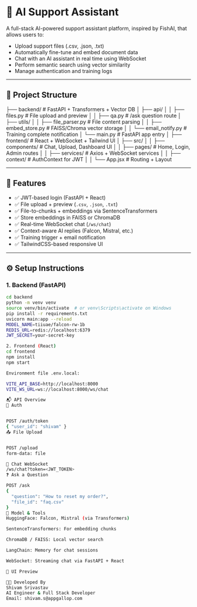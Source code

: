 # 🤖 AI Support Assistant

A full-stack AI-powered support assistant platform, inspired by FishAI, that allows users to:

- Upload support files (.csv, .json, .txt)
- Automatically fine-tune and embed document data
- Chat with an AI assistant in real time using WebSocket
- Perform semantic search using vector similarity
- Manage authentication and training logs

---

## 📁 Project Structure
├── backend/ # FastAPI + Transformers + Vector DB
│ ├── api/
│ │ ├── files.py # File upload and preview
│ │ ├── qa.py # /ask question route
│ ├── utils/
│ │ ├── file_parser.py # File content parsing
│ │ ├── embed_store.py # FAISS/Chroma vector storage
│ │ └── email_notify.py # Training complete notification
│ └── main.py # FastAPI app entry
│
├── frontend/ # React + WebSocket + Tailwind UI
│ ├── src/
│ │ ├── components/ # Chat, Upload, Dashboard UI
│ │ ├── pages/ # Home, Login, Admin routes
│ │ ├── services/ # Axios + WebSocket services
│ │ ├── context/ # AuthContext for JWT
│ │ └── App.jsx # Routing + Layout


---

## 🚀 Features

- ✅ JWT-based login (FastAPI + React)
- ✅ File upload + preview (`.csv`, `.json`, `.txt`)
- ✅ File-to-chunks + embeddings via SentenceTransformers
- ✅ Store embeddings in FAISS or ChromaDB
- ✅ Real-time WebSocket chat (`/ws/chat`)
- ✅ Context-aware AI replies (Falcon, Mistral, etc.)
- ✅ Training trigger + email notification
- ✅ TailwindCSS-based responsive UI

---

## ⚙️ Setup Instructions

### 1. Backend (FastAPI)

```bash
cd backend
python -m venv venv
source venv/bin/activate  # or venv\Scripts\activate on Windows
pip install -r requirements.txt
uvicorn main:app --reload
MODEL_NAME=tiiuae/falcon-rw-1b
REDIS_URL=redis://localhost:6379
JWT_SECRET=your-secret-key

2. Frontend (React)
cd frontend
npm install
npm start

Environment file .env.local:

VITE_API_BASE=http://localhost:8000
VITE_WS_URL=ws://localhost:8000/ws/chat

📬 API Overview
🔐 Auth


POST /auth/token
{ "user_id": "shivam" }
📤 File Upload


POST /upload
form-data: file

💬 Chat WebSocket
/ws/chat?token=<JWT_TOKEN>
❓ Ask a Question

POST /ask
{
  "question": "How to reset my order?",
  "file_id": "faq.csv"
}
🧠 Model & Tools
HuggingFace: Falcon, Mistral (via Transformers)

SentenceTransformers: For embedding chunks

ChromaDB / FAISS: Local vector search

LangChain: Memory for chat sessions

WebSocket: Streaming chat via FastAPI + React

📸 UI Preview

👨‍💻 Developed By
Shivam Srivastav
AI Engineer & Full Stack Developer
Email: shivam.s@appgallop.com
